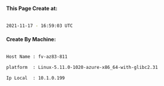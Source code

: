 
   
#### This Page Create at:

```bash

2021-11-17 - 16:59:03 UTC

```

#### Create By Machine:

```bash

Host Name : fv-az83-811

platform  : Linux-5.11.0-1020-azure-x86_64-with-glibc2.31

Ip Local  : 10.1.0.199

```


